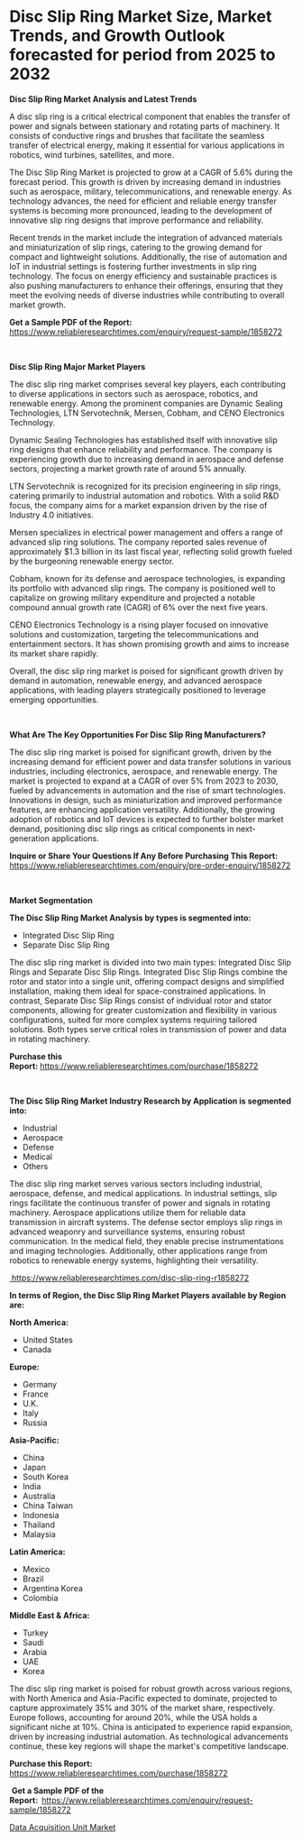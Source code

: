 <p><h1>Disc Slip Ring Market Size, Market Trends, and Growth Outlook forecasted for period from 2025 to 2032</h1></p><p><strong>Disc Slip Ring Market Analysis and Latest Trends</strong></p>
<p><p>A disc slip ring is a critical electrical component that enables the transfer of power and signals between stationary and rotating parts of machinery. It consists of conductive rings and brushes that facilitate the seamless transfer of electrical energy, making it essential for various applications in robotics, wind turbines, satellites, and more.</p><p>The Disc Slip Ring Market is projected to grow at a CAGR of 5.6% during the forecast period. This growth is driven by increasing demand in industries such as aerospace, military, telecommunications, and renewable energy. As technology advances, the need for efficient and reliable energy transfer systems is becoming more pronounced, leading to the development of innovative slip ring designs that improve performance and reliability.</p><p>Recent trends in the market include the integration of advanced materials and miniaturization of slip rings, catering to the growing demand for compact and lightweight solutions. Additionally, the rise of automation and IoT in industrial settings is fostering further investments in slip ring technology. The focus on energy efficiency and sustainable practices is also pushing manufacturers to enhance their offerings, ensuring that they meet the evolving needs of diverse industries while contributing to overall market growth.</p></p>
<p><strong>Get a Sample PDF of the Report:&nbsp;</strong> <a href="https://www.reliableresearchtimes.com/enquiry/request-sample/1858272?utm_campaign=3581&utm_medium=2&utm_source=Github&utm_content=ia&utm_term=11042025&utm_id=disc-slip-ring">https://www.reliableresearchtimes.com/enquiry/request-sample/1858272</a></p>
<p>&nbsp;</p>
<p><strong>Disc Slip Ring Major Market Players</strong></p>
<p><p>The disc slip ring market comprises several key players, each contributing to diverse applications in sectors such as aerospace, robotics, and renewable energy. Among the prominent companies are Dynamic Sealing Technologies, LTN Servotechnik, Mersen, Cobham, and CENO Electronics Technology.</p><p>Dynamic Sealing Technologies has established itself with innovative slip ring designs that enhance reliability and performance. The company is experiencing growth due to increasing demand in aerospace and defense sectors, projecting a market growth rate of around 5% annually.</p><p>LTN Servotechnik is recognized for its precision engineering in slip rings, catering primarily to industrial automation and robotics. With a solid R&D focus, the company aims for a market expansion driven by the rise of Industry 4.0 initiatives.</p><p>Mersen specializes in electrical power management and offers a range of advanced slip ring solutions. The company reported sales revenue of approximately $1.3 billion in its last fiscal year, reflecting solid growth fueled by the burgeoning renewable energy sector.</p><p>Cobham, known for its defense and aerospace technologies, is expanding its portfolio with advanced slip rings. The company is positioned well to capitalize on growing military expenditure and projected a notable compound annual growth rate (CAGR) of 6% over the next five years.</p><p>CENO Electronics Technology is a rising player focused on innovative solutions and customization, targeting the telecommunications and entertainment sectors. It has shown promising growth and aims to increase its market share rapidly.</p><p>Overall, the disc slip ring market is poised for significant growth driven by demand in automation, renewable energy, and advanced aerospace applications, with leading players strategically positioned to leverage emerging opportunities.</p></p>
<p>&nbsp;</p>
<p><strong>What Are The Key Opportunities For Disc Slip Ring Manufacturers?</strong></p>
<p><p>The disc slip ring market is poised for significant growth, driven by the increasing demand for efficient power and data transfer solutions in various industries, including electronics, aerospace, and renewable energy. The market is projected to expand at a CAGR of over 5% from 2023 to 2030, fueled by advancements in automation and the rise of smart technologies. Innovations in design, such as miniaturization and improved performance features, are enhancing application versatility. Additionally, the growing adoption of robotics and IoT devices is expected to further bolster market demand, positioning disc slip rings as critical components in next-generation applications.</p></p>
<p><strong>Inquire or Share Your Questions If Any Before Purchasing This Report:</strong> <a href="https://www.reliableresearchtimes.com/enquiry/pre-order-enquiry/1858272?utm_campaign=3581&utm_medium=2&utm_source=Github&utm_content=ia&utm_term=11042025&utm_id=disc-slip-ring">https://www.reliableresearchtimes.com/enquiry/pre-order-enquiry/1858272</a></p>
<p>&nbsp;</p>
<p><strong>Market Segmentation</strong></p>
<p><strong>The Disc Slip Ring Market Analysis by types is segmented into:</strong></p>
<p><ul><li>Integrated Disc Slip Ring</li><li>Separate Disc Slip Ring</li></ul></p>
<p><p>The disc slip ring market is divided into two main types: Integrated Disc Slip Rings and Separate Disc Slip Rings. Integrated Disc Slip Rings combine the rotor and stator into a single unit, offering compact designs and simplified installation, making them ideal for space-constrained applications. In contrast, Separate Disc Slip Rings consist of individual rotor and stator components, allowing for greater customization and flexibility in various configurations, suited for more complex systems requiring tailored solutions. Both types serve critical roles in transmission of power and data in rotating machinery.</p></p>
<p><strong>Purchase this Report:&nbsp;</strong><a href="https://www.reliableresearchtimes.com/purchase/1858272?utm_campaign=3581&utm_medium=2&utm_source=Github&utm_content=ia&utm_term=11042025&utm_id=disc-slip-ring">https://www.reliableresearchtimes.com/purchase/1858272</a></p>
<p>&nbsp;</p>
<p><strong>The Disc Slip Ring Market Industry Research by Application is segmented into:</strong></p>
<p><ul><li>Industrial</li><li>Aerospace</li><li>Defense</li><li>Medical</li><li>Others</li></ul></p>
<p><p>The disc slip ring market serves various sectors including industrial, aerospace, defense, and medical applications. In industrial settings, slip rings facilitate the continuous transfer of power and signals in rotating machinery. Aerospace applications utilize them for reliable data transmission in aircraft systems. The defense sector employs slip rings in advanced weaponry and surveillance systems, ensuring robust communication. In the medical field, they enable precise instrumentations and imaging technologies. Additionally, other applications range from robotics to renewable energy systems, highlighting their versatility.</p></p>
<p><a href="https://www.reliableresearchtimes.com/disc-slip-ring-r1858272?utm_campaign=3581&utm_medium=2&utm_source=Github&utm_content=ia&utm_term=11042025&utm_id=disc-slip-ring">&nbsp;https://www.reliableresearchtimes.com/disc-slip-ring-r1858272</a></p>
<p><strong>In terms of Region, the Disc Slip Ring Market Players available by Region are:</strong></p>
<p>
    <p> <strong> North America: </strong>
        <ul>
            <li>United States</li>
            <li>Canada</li>
        </ul>
        </p> 
    <p> <strong> Europe: </strong>
        <ul>
            <li>Germany</li>
            <li>France</li>
            <li>U.K.</li>
            <li>Italy</li>
            <li>Russia</li>
        </ul>
        </p> 
    <p> <strong> Asia-Pacific: </strong>
        <ul>
            <li>China</li>
            <li>Japan</li>
            <li>South Korea</li>
            <li>India</li>
            <li>Australia</li>
            <li>China Taiwan</li>
            <li>Indonesia</li>
            <li>Thailand</li>
            <li>Malaysia</li>
        </ul>
        </p> 
    <p> <strong> Latin America: </strong>
        <ul>
            <li>Mexico</li>
            <li>Brazil</li>
            <li>Argentina Korea</li>
            <li>Colombia</li>
        </ul>
        </p> 
    <p> <strong> Middle East & Africa: </strong>
        <ul>
            <li>Turkey</li>
            <li>Saudi</li>
            <li>Arabia</li>
            <li>UAE</li>
            <li>Korea</li>
        </ul>
    </p>
    </p>
<p><p>The disc slip ring market is poised for robust growth across various regions, with North America and Asia-Pacific expected to dominate, projected to capture approximately 35% and 30% of the market share, respectively. Europe follows, accounting for around 20%, while the USA holds a significant niche at 10%. China is anticipated to experience rapid expansion, driven by increasing industrial automation. As technological advancements continue, these key regions will shape the market's competitive landscape.</p></p>
<p><strong>Purchase this Report: </strong><a href="https://www.reliableresearchtimes.com/purchase/1858272?utm_campaign=3581&utm_medium=2&utm_source=Github&utm_content=ia&utm_term=11042025&utm_id=disc-slip-ring">https://www.reliableresearchtimes.com/purchase/1858272</a></p>
<p>&nbsp;<strong>Get a Sample PDF of the Report:&nbsp;&nbsp;</strong><a href="https://www.reliableresearchtimes.com/enquiry/request-sample/1858272?utm_campaign=3581&utm_medium=2&utm_source=Github&utm_content=ia&utm_term=11042025&utm_id=disc-slip-ring">https://www.reliableresearchtimes.com/enquiry/request-sample/1858272</a></p>
<p><strong></strong></p>
<p><p><a href="https://github.com/mehakmiamid1/Market-Research-Report-List-1/blob/main/data-acquisition-unit-market.md?utm_campaign=3581&utm_medium=2&utm_source=Github&utm_content=ia&utm_term=11042025&utm_id=disc-slip-ring">Data Acquisition Unit Market</a></p></p>